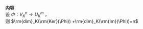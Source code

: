 **内容**  
设 $\Phi：V^n_K\to U^m_K$ ，  
则 $\rm{dim}_K(\rm{Ker}(\Phi))  
+\rm{dim}_K(\rm{Im}(\Phi))=n$  
